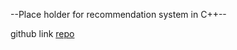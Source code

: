 --Place holder for recommendation system in C++--

github link [repo](https://github.com/ajohnson-uoregon/CIS631-team-project) 